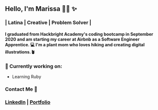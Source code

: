 
<!-- This is a README.md for my GitHub page -->

## Hello, I'm Marissa 👋🏽 ✨ 
### | Latina | Creative | Problem Solver | 

#### I graduated from Hackbright Academy's coding bootcamp in September 2020 and am starting my career at Airbnb as a Software Engineer Apprentice. 💻 I'm a plant mom who loves hiking and creating digital illustrations.🪴

### 📍 Currently working on: 
* Learning Ruby


### Contact Me 💌
### [LinkedIn](https://www.linkedin.com/in/marissa-aguilera/) | [Portfolio](https://meaguileraa.github.io/Portfolio/)